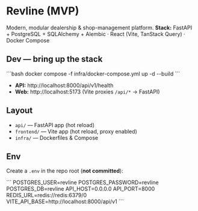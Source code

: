 # Revline (MVP)

Modern, modular dealership & shop-management platform.
**Stack:** FastAPI + PostgreSQL + SQLAlchemy + Alembic · React (Vite, TanStack Query) · Docker Compose

## Dev — bring up the stack

\`\`\`bash
docker compose -f infra/docker-compose.yml up -d --build
\`\`\`

- **API:** http://localhost:8000/api/v1/health
- **Web:** http://localhost:5173  (Vite proxies `/api/*` → FastAPI)

## Layout
- `api/` — FastAPI app (hot reload)
- `frontend/` — Vite app (hot reload, proxy enabled)
- `infra/` — Dockerfiles & Compose

## Env
Create a `.env` in the repo root (**not committed**):

\`\`\`
POSTGRES_USER=revline
POSTGRES_PASSWORD=revline
POSTGRES_DB=revline
API_HOST=0.0.0.0
API_PORT=8000
REDIS_URL=redis://redis:6379/0
VITE_API_BASE=http://localhost:8000/api/v1
\`\`\`

